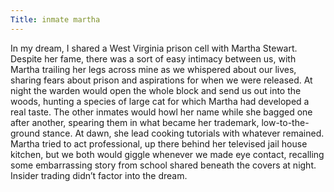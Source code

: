 ```yaml
---
Title: inmate martha
---
```

In my dream, I shared a West Virginia prison cell with Martha Stewart. Despite her fame, there was a sort of easy intimacy between us, with Martha trailing her legs across mine as we whispered about our lives, sharing fears about prison and aspirations for when we were released. At night the warden would open the whole block and send us out into the woods, hunting a species of large cat for which Martha had developed a real taste. The other inmates would howl her name while she bagged one after another, spearing them in what became her trademark, low-to-the-ground stance. At dawn, she lead cooking tutorials with whatever remained. Martha tried to act professional, up there behind her televised jail house kitchen, but we both would giggle whenever we made eye contact, recalling some embarrassing story from school shared beneath the covers at night. Insider trading didn’t factor into the dream.
